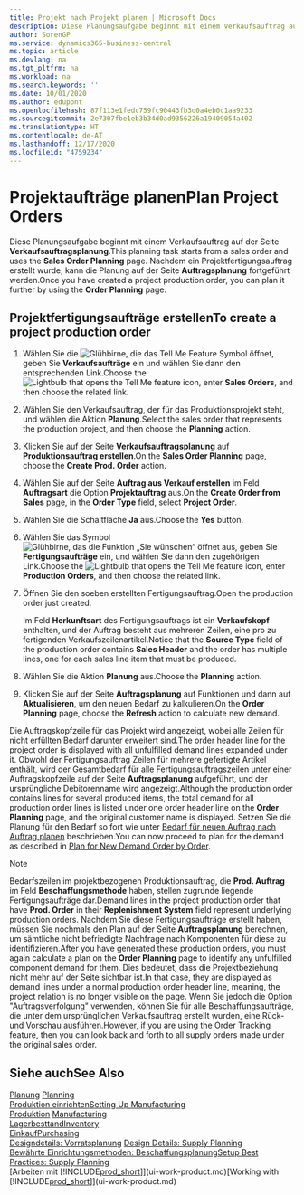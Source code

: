 ```yaml
---
title: Projekt nach Projekt planen | Microsoft Docs
description: Diese Planungsaufgabe beginnt mit einem Verkaufsauftrag auf der Seite **Verkaufsauftragsplanung**. Nachdem ein Projektfertigungsauftrag erstellt wurde, kann die Planung auf der Seite **Auftragsplanung** fortgeführt werden.
author: SorenGP
ms.service: dynamics365-business-central
ms.topic: article
ms.devlang: na
ms.tgt_pltfrm: na
ms.workload: na
ms.search.keywords: ''
ms.date: 10/01/2020
ms.author: edupont
ms.openlocfilehash: 87f113e1fedc759fc90443fb3d0a4eb0c1aa9233
ms.sourcegitcommit: 2e7307fbe1eb3b34d0ad9356226a19409054a402
ms.translationtype: HT
ms.contentlocale: de-AT
ms.lasthandoff: 12/17/2020
ms.locfileid: "4759234"
---
```

# <a name="plan-project-orders"></a><span data-ttu-id="6211e-104">Projektaufträge planen</span><span class="sxs-lookup"><span data-stu-id="6211e-104">Plan Project Orders</span></span>
<span data-ttu-id="6211e-105">Diese Planungsaufgabe beginnt mit einem Verkaufsauftrag auf der Seite **Verkaufsauftragsplanung**.</span><span class="sxs-lookup"><span data-stu-id="6211e-105">This planning task starts from a sales order and uses the **Sales Order Planning** page.</span></span> <span data-ttu-id="6211e-106">Nachdem ein Projektfertigungsauftrag erstellt wurde, kann die Planung auf der Seite **Auftragsplanung** fortgeführt werden.</span><span class="sxs-lookup"><span data-stu-id="6211e-106">Once you have created a project production order, you can plan it further by using the **Order Planning** page.</span></span>  

## <a name="to-create-a-project-production-order"></a><span data-ttu-id="6211e-107">Projektfertigungsaufträge erstellen</span><span class="sxs-lookup"><span data-stu-id="6211e-107">To create a project production order</span></span>  

1.  <span data-ttu-id="6211e-108">Wählen Sie die ![Glühbirne, die das Tell Me Feature](media/ui-search/search_small.png "Tell Me-Funktion") Symbol öffnet, geben Sie **Verkaufsaufträge** ein und wählen Sie dann den entsprechenden Link.</span><span class="sxs-lookup"><span data-stu-id="6211e-108">Choose the ![Lightbulb that opens the Tell Me feature](media/ui-search/search_small.png "Tell me what you want to do") icon, enter **Sales Orders**, and then choose the related link.</span></span>  
2.  <span data-ttu-id="6211e-109">Wählen Sie den Verkaufsauftrag, der für das Produktionsprojekt steht, und wählen die Aktion **Planung**.</span><span class="sxs-lookup"><span data-stu-id="6211e-109">Select the sales order that represents the production project, and then choose the **Planning** action.</span></span>  
4.  <span data-ttu-id="6211e-110">Klicken Sie auf der Seite **Verkaufsauftragsplanung** auf  **Produktionsauftrag erstellen**.</span><span class="sxs-lookup"><span data-stu-id="6211e-110">On the **Sales Order Planning** page, choose  the **Create Prod. Order** action.</span></span>  
5.  <span data-ttu-id="6211e-111">Wählen Sie auf der Seite **Auftrag aus Verkauf erstellen** im Feld **Auftragsart** die Option **Projektauftrag** aus.</span><span class="sxs-lookup"><span data-stu-id="6211e-111">On the **Create Order from Sales** page, in the **Order Type** field, select **Project Order**.</span></span>  
6.  <span data-ttu-id="6211e-112">Wählen Sie die Schaltfläche **Ja** aus.</span><span class="sxs-lookup"><span data-stu-id="6211e-112">Choose the **Yes** button.</span></span>  
7.  <span data-ttu-id="6211e-113">Wählen Sie das Symbol ![Glühbirne, das die Funktion „Sie wünschen“ öffnet](media/ui-search/search_small.png "Tell Me-Funktion") aus, geben Sie **Fertigungsaufträge** ein, und wählen Sie dann den zugehörigen Link.</span><span class="sxs-lookup"><span data-stu-id="6211e-113">Choose the ![Lightbulb that opens the Tell Me feature](media/ui-search/search_small.png "Tell me what you want to do") icon, enter **Production Orders**, and then choose the related link.</span></span>
8. <span data-ttu-id="6211e-114">Öffnen Sie den soeben erstellten Fertigungsauftrag.</span><span class="sxs-lookup"><span data-stu-id="6211e-114">Open the production order just created.</span></span>  

    <span data-ttu-id="6211e-115">Im Feld **Herkunftsart** des Fertigungsauftrags ist ein **Verkaufskopf** enthalten, und der Auftrag besteht aus mehreren Zeilen, eine pro zu fertigenden Verkaufszeilenartikel.</span><span class="sxs-lookup"><span data-stu-id="6211e-115">Notice that the **Source Type** field of the production order contains **Sales Header** and the order has multiple lines, one for each sales line item that must be produced.</span></span>  
9. <span data-ttu-id="6211e-116">Wählen Sie die Aktion **Planung** aus.</span><span class="sxs-lookup"><span data-stu-id="6211e-116">Choose the **Planning** action.</span></span>
10. <span data-ttu-id="6211e-117">Klicken Sie auf der Seite **Auftragsplanung** auf Funktionen und dann auf **Aktualisieren**, um den neuen Bedarf zu kalkulieren.</span><span class="sxs-lookup"><span data-stu-id="6211e-117">On the **Order Planning** page, choose the **Refresh** action to calculate new demand.</span></span>  

<span data-ttu-id="6211e-118">Die Auftragskopfzeile für das Projekt wird angezeigt, wobei alle Zeilen für nicht erfüllten Bedarf darunter erweitert sind.</span><span class="sxs-lookup"><span data-stu-id="6211e-118">The order header line for the project order is displayed with all unfulfilled demand lines expanded under it.</span></span> <span data-ttu-id="6211e-119">Obwohl der Fertigungsauftrag Zeilen für mehrere gefertigte Artikel enthält, wird der Gesamtbedarf für alle Fertigungsauftragszeilen unter einer Auftragskopfzeile auf der Seite **Auftragsplanung** aufgeführt, und der ursprüngliche Debitorenname wird angezeigt.</span><span class="sxs-lookup"><span data-stu-id="6211e-119">Although the production order contains lines for several produced items, the total demand for all production order lines is listed under one order header line on the **Order Planning** page, and the original customer name is displayed.</span></span> <span data-ttu-id="6211e-120">Setzen Sie die Planung für den Bedarf so fort wie unter [Bedarf für neuen Auftrag nach Auftrag planen](production-how-to-plan-for-new-demand.md) beschrieben.</span><span class="sxs-lookup"><span data-stu-id="6211e-120">You can now proceed to plan for the demand as described in [Plan for New Demand Order by Order](production-how-to-plan-for-new-demand.md).</span></span>  

> [!NOTE]  
>  <span data-ttu-id="6211e-121">Bedarfszeilen im projektbezogenen Produktionsauftrag, die **Prod. Auftrag** im Feld **Beschaffungsmethode** haben, stellen zugrunde liegende Fertigungsaufträge dar.</span><span class="sxs-lookup"><span data-stu-id="6211e-121">Demand lines in the project production order that have **Prod. Order** in their **Replenishment System** field represent underlying production orders.</span></span> <span data-ttu-id="6211e-122">Nachdem Sie diese Fertigungsaufträge erstellt haben, müssen Sie nochmals den Plan auf der Seite **Auftragsplanung** berechnen, um sämtliche nicht befriedigte Nachfrage nach Komponenten für diese zu identifizieren.</span><span class="sxs-lookup"><span data-stu-id="6211e-122">After you have generated these production orders, you must again calculate a plan on the **Order Planning** page to identify any unfulfilled component demand for them.</span></span> <span data-ttu-id="6211e-123">Dies bedeutet, dass die Projektbeziehung nicht mehr auf der Seite sichtbar ist.</span><span class="sxs-lookup"><span data-stu-id="6211e-123">In that case, they are displayed as demand lines under a normal production order header line, meaning, the project relation is no longer visible on the page.</span></span> <span data-ttu-id="6211e-124">Wenn Sie jedoch die Option "Auftragsverfolgung" verwenden, können Sie für alle Beschaffungsaufträge, die unter dem ursprünglichen Verkaufsauftrag erstellt wurden, eine Rück- und Vorschau ausführen.</span><span class="sxs-lookup"><span data-stu-id="6211e-124">However, if you are using the Order Tracking feature, then you can look back and forth to all supply orders made under the original sales order.</span></span>  

## <a name="see-also"></a><span data-ttu-id="6211e-125">Siehe auch</span><span class="sxs-lookup"><span data-stu-id="6211e-125">See Also</span></span>
<span data-ttu-id="6211e-126">[Planung](production-planning.md) </span><span class="sxs-lookup"><span data-stu-id="6211e-126">[Planning](production-planning.md) </span></span>  
[<span data-ttu-id="6211e-127">Produktion einrichten</span><span class="sxs-lookup"><span data-stu-id="6211e-127">Setting Up Manufacturing</span></span>](production-configure-production-processes.md)  
<span data-ttu-id="6211e-128">[Produktion](production-manage-manufacturing.md)  </span><span class="sxs-lookup"><span data-stu-id="6211e-128">[Manufacturing](production-manage-manufacturing.md)  </span></span>  
[<span data-ttu-id="6211e-129">Lagerbesttand</span><span class="sxs-lookup"><span data-stu-id="6211e-129">Inventory</span></span>](inventory-manage-inventory.md)  
[<span data-ttu-id="6211e-130">Einkauf</span><span class="sxs-lookup"><span data-stu-id="6211e-130">Purchasing</span></span>](purchasing-manage-purchasing.md)  
<span data-ttu-id="6211e-131">[Designdetails: Vorratsplanung](design-details-supply-planning.md) </span><span class="sxs-lookup"><span data-stu-id="6211e-131">[Design Details: Supply Planning](design-details-supply-planning.md) </span></span>  
[<span data-ttu-id="6211e-132">Bewährte Einrichtungsmethoden: Beschaffungsplanung</span><span class="sxs-lookup"><span data-stu-id="6211e-132">Setup Best Practices: Supply Planning</span></span>](setup-best-practices-supply-planning.md)  
<span data-ttu-id="6211e-133">[Arbeiten mit [!INCLUDE[prod_short](includes/prod_short.md)]](ui-work-product.md)</span><span class="sxs-lookup"><span data-stu-id="6211e-133">[Working with [!INCLUDE[prod_short](includes/prod_short.md)]](ui-work-product.md)</span></span>

